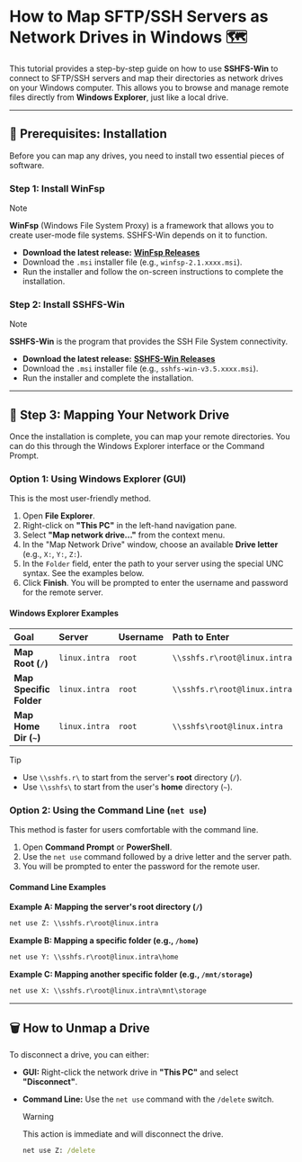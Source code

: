 # How to Map SFTP/SSH Servers as Network Drives in Windows 🗺️

This tutorial provides a step-by-step guide on how to use **SSHFS-Win** to connect to SFTP/SSH servers and map their directories as network drives on your Windows computer. This allows you to browse and manage remote files directly from **Windows Explorer**, just like a local drive.

---

## 💾 Prerequisites: Installation
Before you can map any drives, you need to install two essential pieces of software.

### Step 1: Install WinFsp
> [!NOTE]
> **WinFsp** (Windows File System Proxy) is a framework that allows you to create user-mode file systems. SSHFS-Win depends on it to function.

* **Download the latest release:** [**WinFsp Releases**](https://github.com/winfsp/winfsp/releases)
* Download the `.msi` installer file (e.g., `winfsp-2.1.xxxx.msi`).
* Run the installer and follow the on-screen instructions to complete the installation.

### Step 2: Install SSHFS-Win
> [!NOTE]
> **SSHFS-Win** is the program that provides the SSH File System connectivity.

* **Download the latest release:** [**SSHFS-Win Releases**](https://github.com/winfsp/sshfs-win/releases)
* Download the `.msi` installer file (e.g., `sshfs-win-v3.5.xxxx.msi`).
* Run the installer and complete the installation.

---

## 🔗 Step 3: Mapping Your Network Drive
Once the installation is complete, you can map your remote directories. You can do this through the Windows Explorer interface or the Command Prompt.

### Option 1: Using Windows Explorer (GUI)
This is the most user-friendly method.

1. Open **File Explorer**.
2. Right-click on **"This PC"** in the left-hand navigation pane.
3. Select **"Map network drive..."** from the context menu.
4. In the "Map Network Drive" window, choose an available **Drive letter** (e.g., `X:`, `Y:`, `Z:`).
5. In the `Folder` field, enter the path to your server using the special UNC syntax. See the examples below.
6. Click **Finish**. You will be prompted to enter the username and password for the remote server.

#### **Windows Explorer Examples**

| **Goal** | **Server** | **Username** | **Path to Enter** |
| :--- | :--- | :--- | :--- |
| **Map Root (`/`)** | `linux.intra` | `root` | `\\sshfs.r\root@linux.intra` |
| **Map Specific Folder** | `linux.intra` | `root` | `\\sshfs.r\root@linux.intra\mnt\storage` |
| **Map Home Dir (`~`)** | `linux.intra` | `root` | `\\sshfs\root@linux.intra` |

> [!TIP]
> * Use `\\sshfs.r\` to start from the server's **root** directory (`/`).
> * Use `\\sshfs\` to start from the user's **home** directory (`~`).

### Option 2: Using the Command Line (`net use`)
This method is faster for users comfortable with the command line.

1. Open **Command Prompt** or **PowerShell**.
2. Use the `net use` command followed by a drive letter and the server path.
3. You will be prompted to enter the password for the remote user.

#### **Command Line Examples**

**Example A: Mapping the server's root directory (`/`)**
```cmd
net use Z: \\sshfs.r\root@linux.intra
```

**Example B: Mapping a specific folder (e.g., `/home`)**
```cmd
net use Y: \\sshfs.r\root@linux.intra\home
```

**Example C: Mapping another specific folder (e.g., `/mnt/storage`)**
```cmd
net use X: \\sshfs.r\root@linux.intra\mnt\storage
```

---

## 🗑️ How to Unmap a Drive
To disconnect a drive, you can either:

* **GUI:** Right-click the network drive in **"This PC"** and select **"Disconnect"**.

* **Command Line:** Use the `net use` command with the `/delete` switch.
    > [!WARNING]
    > This action is immediate and will disconnect the drive.

    ```cmd
    net use Z: /delete
    
